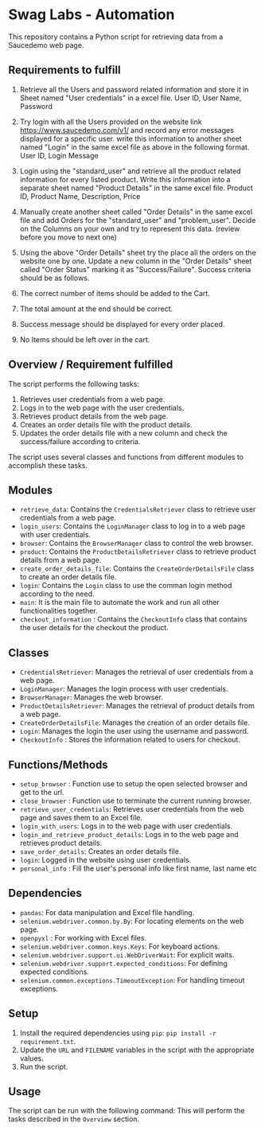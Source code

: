 # Swag Labs - Automation

This repository contains a Python script for retrieving data from a Saucedemo web page.

## Requirements to fulfill
1. Retrieve all the Users and password related information and store it in Sheet named "User credentials" in a excel file.
User ID, User Name, Password

2. Try login with all the Users provided on the website link https://www.saucedemo.com/v1/ and record any error messages 
displayed for a specific user. write this information to another sheet named "Login" in the same excel file as above 
in the following format.
User ID, Login Message
 
3. Login using the "standard_user" and retrieve all the product related information for every listed product. 
Write this information into a separate sheet named "Product Details" in the same excel file.
Product ID, Product Name, Description, Price

4. Manually create another sheet called "Order Details" in the same excel file and add Orders for 
the "standard_user" and "problem_user". Decide on the Columns on your own and try to represent this data. 
(review before you move to next one)

5. Using the above "Order Details" sheet try the place all the orders on the website one by one. Update a new column in the 
"Order Details" sheet called "Order Status" marking it as "Success/Failure".
Success criteria should be as follows.
1. The correct number of items should be added to the Cart.
2. The total amount at the end should be correct.
3. Success message should be displayed for every order placed.
4. No Items should be left over in the cart.

## Overview / Requirement fulfilled

The script performs the following tasks:

1. Retrieves user credentials from a web page.
2. Logs in to the web page with the user credentials.
3. Retrieves product details from the web page.
4. Creates an order details file with the product details.
5. Updates the order details file with a new column and check the success/failure according to criteria.

The script uses several classes and functions from different modules to accomplish these tasks.

## Modules

- `retrieve_data`: Contains the `CredentialsRetriever` class to retrieve user credentials from a web page.
- `login_users`: Contains the `LoginManager` class to log in to a web page with user credentials.
- `browser`: Contains the `BrowserManager` class to control the web browser.
- `product`: Contains the `ProductDetailsRetriever` class to retrieve product details from a web page.
- `create_order_details_file`: Contains the `CreateOrderDetailsFile` class to create an order details file.
- `login`: Contains the `Login` class to use the comman login method according to the need.
- `main`: It is the main file to automate the work and run all other functionalities together.
-  `checkout_information` : Contains the `CheckoutInfo` class that contains the user details for the checkout the product. 

## Classes

- `CredentialsRetriever`: Manages the retrieval of user credentials from a web page.
- `LoginManager`: Manages the login process with user credentials.
- `BrowserManager`: Manages the web browser.
- `ProductDetailsRetriever`: Manages the retrieval of product details from a web page.
- `CreateOrderDetailsFile`: Manages the creation of an order details file.
- `Login`: Manages the login the user using the  username and password.
- `CheckoutInfo` : Stores the information related to users for checkout. 

## Functions/Methods

- `setup_browser` : Function use to setup the open selected browser and get to the url.
- `close_browser` : Function use to terminate the current running browser. 
- `retrieve_user_credentials`: Retrieves user credentials from the web page and saves them to an Excel file.
- `login_with_users`: Logs in to the web page with user credentials.
- `login_and_retrieve_product_details`: Logs in to the web page and retrieves product details.
- `save_order_details`: Creates an order details file.
- `login`: Logged in the website using user credentials.
- `personal_info` : Fill the user's personal info like first name, last name etc

## Dependencies

- `pandas`: For data manipulation and Excel file handling.
- `selenium.webdriver.common.by.By`: For locating elements on the web page.
- `openpyxl` : For working with Excel files.
- `selenium.webdriver.common.keys.Keys`: For keyboard actions.
- `selenium.webdriver.support.ui.WebDriverWait`: For explicit waits.
- `selenium.webdriver.support.expected_conditions`: For defining expected conditions.
- `selenium.common.exceptions.TimeoutException`: For handling timeout exceptions.

## Setup

1. Install the required dependencies using `pip`:
`pip install -r requirement.txt`.
2. Update the `URL` and `FILENAME` variables in the script with the appropriate values.
3. Run the script.

## Usage

The script can be run with the following command:
This will perform the tasks described in the `Overview` section.

 